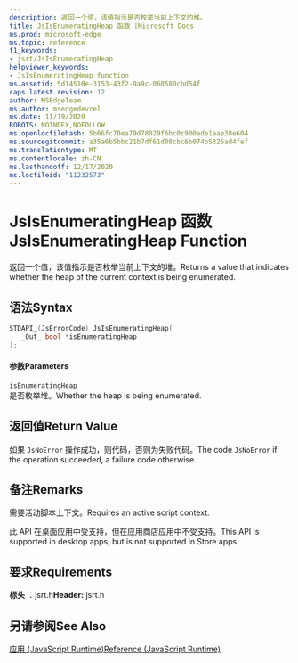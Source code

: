 ```yaml
---
description: 返回一个值，该值指示是否枚举当前上下文的堆。
title: JsIsEnumeratingHeap 函数 |Microsoft Docs
ms.prod: microsoft-edge
ms.topic: reference
f1_keywords:
- jsrt/JsIsEnumeratingHeap
helpviewer_keywords:
- JsIsEnumeratingHeap function
ms.assetid: 5d14518e-3153-43f2-9a9c-068580cbd54f
caps.latest.revision: 12
author: MSEdgeTeam
ms.author: msedgedevrel
ms.date: 11/19/2020
ROBOTS: NOINDEX,NOFOLLOW
ms.openlocfilehash: 5b66fc70ea79d78029f6bc0c900ade1aae38e604
ms.sourcegitcommit: a35a6b5bbc21b7df61d08cbc6b074b5325ad4fef
ms.translationtype: MT
ms.contentlocale: zh-CN
ms.lasthandoff: 12/17/2020
ms.locfileid: "11232573"
---
```

# <span data-ttu-id="bd318-103">JsIsEnumeratingHeap 函数</span><span class="sxs-lookup"><span data-stu-id="bd318-103">JsIsEnumeratingHeap Function</span></span>

<span data-ttu-id="bd318-104">返回一个值，该值指示是否枚举当前上下文的堆。</span><span class="sxs-lookup"><span data-stu-id="bd318-104">Returns a value that indicates whether the heap of the current context is being enumerated.</span></span>  
  
## <span data-ttu-id="bd318-105">语法</span><span class="sxs-lookup"><span data-stu-id="bd318-105">Syntax</span></span>  
  
```cpp  
STDAPI_(JsErrorCode) JsIsEnumeratingHeap(  
   _Out_ bool *isEnumeratingHeap  
);  
```  
  
#### <span data-ttu-id="bd318-106">参数</span><span class="sxs-lookup"><span data-stu-id="bd318-106">Parameters</span></span>  
 `isEnumeratingHeap`  
 <span data-ttu-id="bd318-107">是否枚举堆。</span><span class="sxs-lookup"><span data-stu-id="bd318-107">Whether the heap is being enumerated.</span></span>  
  
## <span data-ttu-id="bd318-108">返回值</span><span class="sxs-lookup"><span data-stu-id="bd318-108">Return Value</span></span>  
 <span data-ttu-id="bd318-109">如果 `JsNoError` 操作成功，则代码，否则为失败代码。</span><span class="sxs-lookup"><span data-stu-id="bd318-109">The code `JsNoError` if the operation succeeded, a failure code otherwise.</span></span>  
  
## <span data-ttu-id="bd318-110">备注</span><span class="sxs-lookup"><span data-stu-id="bd318-110">Remarks</span></span>  
 <span data-ttu-id="bd318-111">需要活动脚本上下文。</span><span class="sxs-lookup"><span data-stu-id="bd318-111">Requires an active script context.</span></span>  
  
 <span data-ttu-id="bd318-112">此 API 在桌面应用中受支持，但在应用商店应用中不受支持。</span><span class="sxs-lookup"><span data-stu-id="bd318-112">This API is supported in desktop apps, but is not supported in Store apps.</span></span>  
  
## <span data-ttu-id="bd318-113">要求</span><span class="sxs-lookup"><span data-stu-id="bd318-113">Requirements</span></span>  
 <span data-ttu-id="bd318-114">**标头** ：jsrt.h</span><span class="sxs-lookup"><span data-stu-id="bd318-114">**Header:** jsrt.h</span></span>  
  
## <span data-ttu-id="bd318-115">另请参阅</span><span class="sxs-lookup"><span data-stu-id="bd318-115">See Also</span></span>  
 [<span data-ttu-id="bd318-116">应用 (JavaScript Runtime)</span><span class="sxs-lookup"><span data-stu-id="bd318-116">Reference (JavaScript Runtime)</span></span>](../chakra-hosting/reference-javascript-runtime.md)
